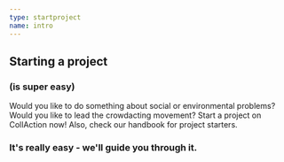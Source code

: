 ```yaml
---
type: startproject
name: intro
---
```

## Starting a project

### (is super easy)

Would you like to do something about social or environmental problems? Would you like to lead the crowdacting movement? Start a project on CollAction now! Also, check our handbook for project starters.

### It's really easy - we'll guide you through it.
